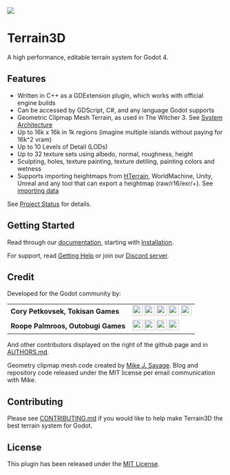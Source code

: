<img src="doc/docs/images/terrain3d.png">

# Terrain3D
A high performance, editable terrain system for Godot 4.

## Features
* Written in C++ as a GDExtension plugin, which works with official engine builds
* Can be accessed by GDScript, C#, and any language Godot supports
* Geometric Clipmap Mesh Terrain, as used in The Witcher 3. See [System Architecture](https://terrain3d.readthedocs.io/en/latest/docs/system_architecture.html) 
* Up to 16k x 16k in 1k regions (imagine multiple islands without paying for 16k^2 vram)
* Up to 10 Levels of Detail (LODs)
* Up to 32 texture sets using albedo, normal, roughness, height
* Sculpting, holes, texture painting, texture detiling, painting colors and wetness
* Supports importing heightmaps from [HTerrain](https://github.com/Zylann/godot_heightmap_plugin/), WorldMachine, Unity, Unreal and any tool that can export a heightmap (raw/r16/exr/+). See [importing data](https://terrain3d.readthedocs.io/en/latest/docs/import_export.html)

See [Project Status](https://terrain3d.readthedocs.io/en/latest/docs/project_status.html) for details.

## Getting Started

Read through our [documentation](https://terrain3d.readthedocs.io/en/latest/index.html), starting with [Installation](https://terrain3d.readthedocs.io/en/latest/docs/installation.html).

For support, read [Getting Help](https://terrain3d.readthedocs.io/en/latest/docs/getting_help.html) or join our [Discord server](https://tokisan.com/discord).


## Credit
Developed for the Godot community by:

|||
|--|--|
| **Cory Petkovsek, Tokisan Games** | [<img src="https://github.com/dmhendricks/signature-social-icons/blob/master/icons/round-flat-filled/35px/twitter.png?raw=true" width="24"/>](https://twitter.com/TokisanGames) [<img src="https://github.com/dmhendricks/signature-social-icons/blob/master/icons/round-flat-filled/35px/github.png?raw=true" width="24"/>](https://github.com/TokisanGames) [<img src="https://github.com/dmhendricks/signature-social-icons/blob/master/icons/round-flat-filled/35px/www.png?raw=true" width="24"/>](https://tokisan.com/) [<img src="https://github.com/dmhendricks/signature-social-icons/blob/master/icons/round-flat-filled/35px/discord.png?raw=true" width="24"/>](https://tokisan.com/discord) [<img src="https://github.com/dmhendricks/signature-social-icons/blob/master/icons/round-flat-filled/35px/youtube.png?raw=true" width="24"/>](https://www.youtube.com/@TokisanGames)|
| **Roope Palmroos, Outobugi Games** | [<img src="https://github.com/dmhendricks/signature-social-icons/blob/master/icons/round-flat-filled/35px/twitter.png?raw=true" width="24"/>](https://twitter.com/outobugi) [<img src="https://github.com/dmhendricks/signature-social-icons/blob/master/icons/round-flat-filled/35px/github.png?raw=true" width="24"/>](https://github.com/outobugi) [<img src="https://github.com/dmhendricks/signature-social-icons/blob/master/icons/round-flat-filled/35px/www.png?raw=true" width="24"/>](https://outobugi.com/) [<img src="https://github.com/dmhendricks/signature-social-icons/blob/master/icons/round-flat-filled/35px/youtube.png?raw=true" width="24"/>](https://www.youtube.com/@outobugi)|

And other contributors displayed on the right of the github page and in [AUTHORS.md](https://github.com/TokisanGames/Terrain3D/blob/main/AUTHORS.md).

Geometry clipmap mesh code created by [Mike J. Savage](https://mikejsavage.co.uk/blog/geometry-clipmaps.html). Blog and repository code released under the MIT license per email communication with Mike.

## Contributing

Please see [CONTRIBUTING.md](https://github.com/TokisanGames/Terrain3D/blob/main/CONTRIBUTING.md) if you would like to help make Terrain3D the best terrain system for Godot.


## License

This plugin has been released under the [MIT License](https://github.com/TokisanGames/Terrain3D/blob/main/LICENSE.txt).

